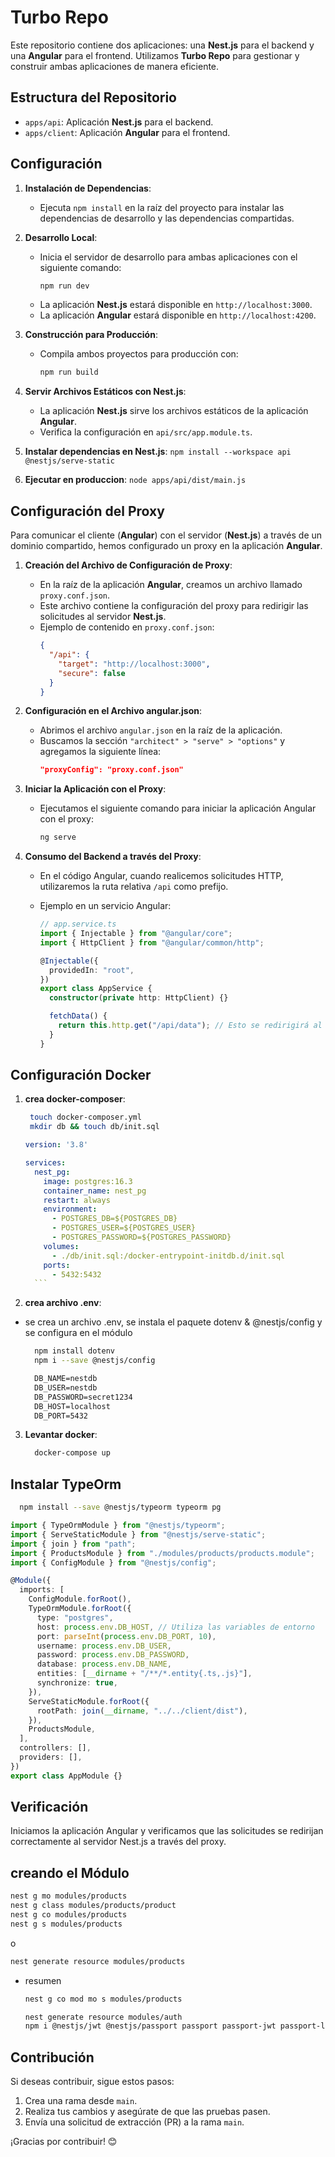 # Turbo Repo

Este repositorio contiene dos aplicaciones: una **Nest.js** para el backend y una **Angular** para el frontend. Utilizamos **Turbo Repo** para gestionar y construir ambas aplicaciones de manera eficiente.

## Estructura del Repositorio

- `apps/api`: Aplicación **Nest.js** para el backend.
- `apps/client`: Aplicación **Angular** para el frontend.

## Configuración

1. **Instalación de Dependencias**:

   - Ejecuta `npm install` en la raíz del proyecto para instalar las dependencias de desarrollo y las dependencias compartidas.

2. **Desarrollo Local**:

   - Inicia el servidor de desarrollo para ambas aplicaciones con el siguiente comando:
     ```bash
     npm run dev
     ```
   - La aplicación **Nest.js** estará disponible en `http://localhost:3000`.
   - La aplicación **Angular** estará disponible en `http://localhost:4200`.

3. **Construcción para Producción**:

   - Compila ambos proyectos para producción con:
     ```bash
     npm run build
     ```

4. **Servir Archivos Estáticos con Nest.js**:

   - La aplicación **Nest.js** sirve los archivos estáticos de la aplicación **Angular**.
   - Verifica la configuración en `api/src/app.module.ts`.

5. **Instalar dependencias en Nest.js**:
   `npm install --workspace api @nestjs/serve-static`

6. **Ejecutar en produccion**:
   `node apps/api/dist/main.js`

## Configuración del Proxy

Para comunicar el cliente (**Angular**) con el servidor (**Nest.js**) a través de un dominio compartido, hemos configurado un proxy en la aplicación **Angular**.

1. **Creación del Archivo de Configuración de Proxy**:

   - En la raíz de la aplicación **Angular**, creamos un archivo llamado `proxy.conf.json`.
   - Este archivo contiene la configuración del proxy para redirigir las solicitudes al servidor **Nest.js**.
   - Ejemplo de contenido en `proxy.conf.json`:
     ```json
     {
       "/api": {
         "target": "http://localhost:3000",
         "secure": false
       }
     }
     ```

2. **Configuración en el Archivo angular.json**:

   - Abrimos el archivo `angular.json` en la raíz de la aplicación.
   - Buscamos la sección `"architect" > "serve" > "options"` y agregamos la siguiente línea:
     ```json
     "proxyConfig": "proxy.conf.json"
     ```

3. **Iniciar la Aplicación con el Proxy**:

   - Ejecutamos el siguiente comando para iniciar la aplicación Angular con el proxy:
     ```bash
     ng serve
     ```

4. **Consumo del Backend a través del Proxy**:

   - En el código Angular, cuando realicemos solicitudes HTTP, utilizaremos la ruta relativa `/api` como prefijo.
   - Ejemplo en un servicio Angular:

     ```typescript
     // app.service.ts
     import { Injectable } from "@angular/core";
     import { HttpClient } from "@angular/common/http";

     @Injectable({
       providedIn: "root",
     })
     export class AppService {
       constructor(private http: HttpClient) {}

       fetchData() {
         return this.http.get("/api/data"); // Esto se redirigirá al servidor Nest.js
       }
     }
     ```

## Configuración Docker

1. **crea docker-composer**:

   ```bash
    touch docker-composer.yml
    mkdir db && touch db/init.sql
   ```

   ````yml
   version: '3.8'

   services:
     nest_pg:
       image: postgres:16.3
       container_name: nest_pg
       restart: always
       environment:
         - POSTGRES_DB=${POSTGRES_DB}
         - POSTGRES_USER=${POSTGRES_USER}
         - POSTGRES_PASSWORD=${POSTGRES_PASSWORD}
       volumes:
         - ./db/init.sql:/docker-entrypoint-initdb.d/init.sql
       ports:
         - 5432:5432
     ```

   ````

2. **crea archivo .env**:

- se crea un archivo .env, se instala el paquete dotenv & @nestjs/config y se configura en el módulo

  ```bash
    npm install dotenv
    npm i --save @nestjs/config
  ```

  ```txt
    DB_NAME=nestdb
    DB_USER=nestdb
    DB_PASSWORD=secret1234
    DB_HOST=localhost
    DB_PORT=5432
  ```

3. **Levantar docker**:

   ```bash
     docker-compose up
   ```

<!-- ## Configuración Prisma

1. **Instala Prisma**:

     ```bash
      npm i prisma -D
     ```

2. **Configura Prisma**:

     ```bash
      npx prisma init
     ``` -->

## Instalar TypeOrm

```bash
  npm install --save @nestjs/typeorm typeorm pg
```

```typescript
import { TypeOrmModule } from "@nestjs/typeorm";
import { ServeStaticModule } from "@nestjs/serve-static";
import { join } from "path";
import { ProductsModule } from "./modules/products/products.module";
import { ConfigModule } from "@nestjs/config";

@Module({
  imports: [
    ConfigModule.forRoot(),
    TypeOrmModule.forRoot({
      type: "postgres",
      host: process.env.DB_HOST, // Utiliza las variables de entorno
      port: parseInt(process.env.DB_PORT, 10),
      username: process.env.DB_USER,
      password: process.env.DB_PASSWORD,
      database: process.env.DB_NAME,
      entities: [__dirname + "/**/*.entity{.ts,.js}"],
      synchronize: true,
    }),
    ServeStaticModule.forRoot({
      rootPath: join(__dirname, "../../client/dist"),
    }),
    ProductsModule,
  ],
  controllers: [],
  providers: [],
})
export class AppModule {}
```

## Verificación

Iniciamos la aplicación Angular y verificamos que las solicitudes se redirijan correctamente al servidor Nest.js a través del proxy.

## creando el Módulo

```bash
nest g mo modules/products
nest g class modules/products/product
nest g co modules/products
nest g s modules/products
```

o

```bash
nest generate resource modules/products
```

- resumen

  ```bash
  nest g co mod mo s modules/products
  ```

  ```bash
  nest generate resource modules/auth
  npm i @nestjs/jwt @nestjs/passport passport passport-jwt passport-local
  ```

## Contribución

Si deseas contribuir, sigue estos pasos:

1. Crea una rama desde `main`.
2. Realiza tus cambios y asegúrate de que las pruebas pasen.
3. Envía una solicitud de extracción (PR) a la rama `main`.

¡Gracias por contribuir! 😊
